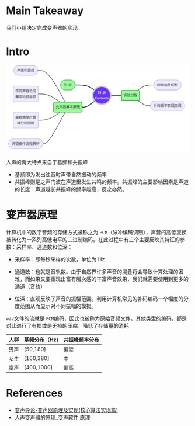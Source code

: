# Main Takeaway

我们小组决定完成变声器的实现。



# Intro

![image-20240527094302060](markdown-img/README.assets/image-20240527094302060.png)

人声的两大特点来自于基频和共振峰

- 基频即为发出浊音时声带自然振动的频率
- 共振峰则是之声门波在声道里发生共鸣的频率。共振峰的主要影响因素是声道的长度：声道越长共振峰的频率越高，反之亦然。



# 变声器原理

计算机中的数字音频的存储方式被称之为 `PCM`（脉冲编码调制），声音的高低变换被转化为一系列高低电平的二进制编码。在此过程中有三个主要反映其特征的参数：采样率、通道数和位深：

- 采样率：即每秒采样的次数，单位为 Hz

- 通道数：也就是音轨数。由于自然界许多声音的混叠将会导致计算处理的困难，而如果又要重现出富有层次感的丰富声音效果，我们就需要使用到更多的通道（音轨）
- 位深：直观反映了声音的振幅范围。利用计算机常见的补码编码一个幅度的分度范围从而显示对不同振幅的模拟。

 `wav`文件的流就是 `PCM`编码，因此也被称为原始音频文件。其他类型的编码，都是对此进行了有损或是无损的压缩，降低了存储量的消耗

| 人群 | 基频分布（Hz) | 共振峰频率分布 |
| ---- | ------------- | -------------- |
| 男声 | [50,180]      | 偏低           |
| 女生 | [160,380]     | 中             |
| 童声 | [400,1000]    | 偏高           |

# References

- [变声导论-变声器原理及实现(核心算法实现篇)](https://zhuanlan.zhihu.com/p/110278983)
- [人声变声器的原理_变声软件 原理](https://blog.csdn.net/zhuoqingjoking97298/article/details/125581253)

